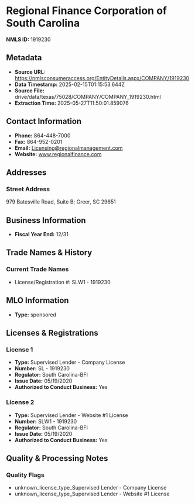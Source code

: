 # Regional Finance Corporation of South Carolina

**NMLS ID:** 1919230

## Metadata
- **Source URL:** https://nmlsconsumeraccess.org/EntityDetails.aspx/COMPANY/1919230
- **Data Timestamp:** 2025-02-15T01:15:53.644Z
- **Source File:** drive/data/texas/75028/COMPANY/COMPANY_1919230.html
- **Extraction Time:** 2025-05-27T11:50:01.859076

## Contact Information
- **Phone:** 864-448-7000
- **Fax:** 864-952-0201
- **Email:** Licensing@regionalmanagement.com
- **Website:** www.regionalfinance.com

## Addresses
### Street Address
979 Batesville Road, Suite B; Greer, SC 29651

## Business Information
- **Fiscal Year End:** 12/31

## Trade Names & History
### Current Trade Names
- License/Registration #: SLW1 - 1919230

## MLO Information
- **Type:** sponsored

## Licenses & Registrations

### License 1
- **Type:** Supervised Lender - Company License
- **Number:** SL - 1919230
- **Regulator:** South Carolina-BFI
- **Issue Date:** 05/19/2020
- **Authorized to Conduct Business:** Yes

### License 2
- **Type:** Supervised Lender - Website #1 License
- **Number:** SLW1 - 1919230
- **Regulator:** South Carolina-BFI
- **Issue Date:** 05/19/2020
- **Authorized to Conduct Business:** Yes

## Quality & Processing Notes
### Quality Flags
- unknown_license_type_Supervised Lender - Company License
- unknown_license_type_Supervised Lender - Website #1 License
